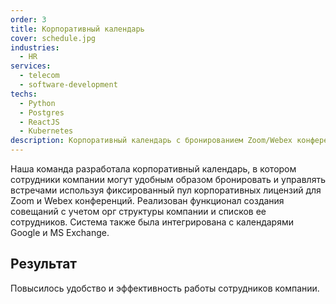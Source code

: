 ```yaml
---
order: 3
title: Корпоративный календарь
cover: schedule.jpg
industries:
  - HR
services:
  - telecom
  - software-development
techs:
  - Python
  - Postgres
  - ReactJS 
  - Kubernetes   
description: Корпоративный календарь с бронированием Zoom/Webex конференций
---
```

Наша команда разработала корпоративный календарь, в котором сотрудники компании могут удобным образом бронировать и управлять
встречами используя фиксированный пул корпоративных лицензий для Zoom и Webex конференций. 
Реализован функционал создания совещаний с учетом орг структуры компании и списков ее сотрудников.
Система также была интегрирована с календарями Google и MS Exchange. 

## Результат
Повысилось удобство и эффективность работы сотрудников компании.